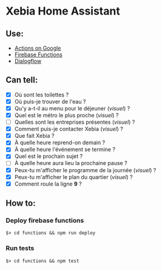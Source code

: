 # Xebia Home Assistant

## Use:

- [Actions on Google](https://console.actions.google.com)
- [Firebase Functions](https://console.firebase.google.com)
- [Dialogflow](https://console.dialogflow.com/api-client/)

## Can tell:

- [x] Où sont les toilettes ?
- [x] Où puis-je trouver de l'eau ?
- [x] Qu'y a-t-il au menu pour le déjeuner (*visuel*) ?
- [x] Quel est le métro le plus proche (*visuel*) ?
- [ ] Quelles sont les entreprises présentes (*visuel*) ?
- [x] Comment puis-je contacter Xebia (*visuel*) ?
- [x] Que fait Xebia ?
- [x] À quelle heure reprend-on demain ?
- [x] À quelle heure l'événement se termine ?
- [x] Quel est le prochain sujet ?
- [ ] À quelle heure aura lieu la prochaine pause ?
- [x] Peux-tu m'afficher le programme de la journée (*visuel*) ?
- [x] Peux-tu m'afficher le plan du quartier (*visuel*) ?
- [x] Comment roule la ligne **9** ?

## How to:

### Deploy firebase functions

```
$> cd functions && npm run deploy
```

### Run tests

```
$> cd functions && npm test
```
